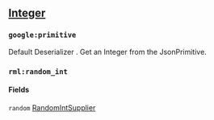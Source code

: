 ## [Integer](https://ecdcaeb.github.io/ResourceModLoader/en_us/deserializer/)

### `google:primitive`
Default Deserializer .
Get an Integer from the JsonPrimitive.

### `rml:random_int`
#### Fields

`random` [RandomIntSupplier](https://ecdcaeb.github.io/ResourceModLoader/en_us/deserializer/RandomIntSupplier)